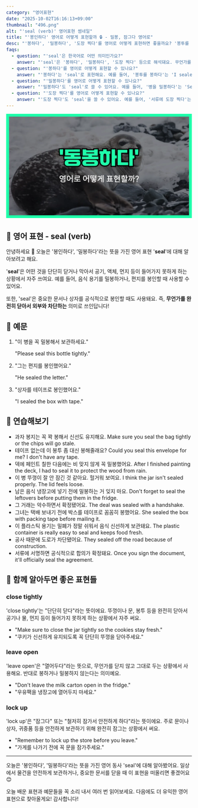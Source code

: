 ```yaml
---
category: "영어표현"
date: "2025-10-02T16:16:13+09:00"
thumbnail: "496.png"
alt: "'seal (verb)' 영어표현 썸네일"
title: "'봉인하다' 영어로 어떻게 표현할까 🔒 - 밀봉, 잠그다 영어로"
desc: "'봉하다', '밀봉하다', '도장 찍다'를 영어로 어떻게 표현하면 좋을까요? '봉투를 봉하다', '병을 밀봉하다', '서류에 도장 찍다' 등을 영어로 표현하는 법을 배워봅시다. 다양한 예문을 통해서 연습하고 본인의 표현으로 만들어 보세요."
faqs: 
  - question: "'seal'은 한국어로 어떤 의미인가요?"
    answer: "'seal'은 '봉하다', '밀봉하다', '도장 찍다' 등으로 해석돼요. 무언가를 닫거나 공식적으로 인증하는 느낌이 있어요."
  - question: "'봉하다'를 영어로 어떻게 표현할 수 있나요?"
    answer: "'봉하다'는 'seal'로 표현해요. 예를 들어, '봉투를 봉하다'는 'I sealed the envelope.'라고 해요."
  - question: "'밀봉하다'를 영어로 어떻게 표현할 수 있나요?"
    answer: "'밀봉하다'도 'seal'로 쓸 수 있어요. 예를 들어, '병을 밀봉하다'는 'Seal the bottle tightly.'라고 말해요."
  - question: "'도장 찍다'를 영어로 어떻게 표현할 수 있나요?"
    answer: "'도장 찍다'도 'seal'을 쓸 수 있어요. 예를 들어, '서류에 도장 찍다'는 'Seal the document.'라고 표현해요."
---
```


!['seal (verb)' 영어표현](./496.png)

## 🌟 영어 표현 - seal (verb)

안녕하세요 👋 오늘은 '봉인하다', '밀봉하다'라는 뜻을 가진 영어 표현 '**seal**'에 대해 알아보려고 해요.

'**seal**'은 어떤 것을 단단히 닫거나 막아서 공기, 액체, 먼지 등이 들어가지 못하게 하는 상황에서 자주 쓰여요. 예를 들어, 음식 용기를 밀봉하거나, 편지를 봉인할 때 사용할 수 있어요.

또한, 'seal'은 중요한 문서나 상자를 공식적으로 봉인할 때도 사용돼요. 즉, **무언가를 완전히 닫아서 외부와 차단하는** 의미로 쓰인답니다!

## 📖 예문

1. "이 병을 꼭 밀봉해서 보관하세요."

   "Please seal this bottle tightly."

2. "그는 편지를 봉인했어요."

   "He sealed the letter."

3. "상자를 테이프로 봉인했어요."

   "I sealed the box with tape."



## 💬 연습해보기

<ul data-interactive-list>

  <li data-interactive-item>
    <span data-toggler>과자 봉지는 꼭 꽉 봉해서 신선도 유지해요.</span>
    <span data-answer>Make sure you seal the bag tightly or the chips will go stale.</span>
  </li>

  <li data-interactive-item>
    <span data-toggler>테이프 없는데 이 봉투 좀 대신 봉해줄래요?</span>
    <span data-answer>Could you seal this envelope for me? I don't have any tape.</span>
  </li>

  <li data-interactive-item>
    <span data-toggler>덱에 페인트 칠한 다음에는 비 맞지 않게 꼭 밀봉했어요.</span>
    <span data-answer>After I finished painting the deck, I had to seal it to protect the wood from rain.</span>
  </li>

  <li data-interactive-item>
    <span data-toggler>이 병 뚜껑이 잘 안 잠긴 것 같아요. 헐거워 보여요.</span>
    <span data-answer>I think the jar isn't sealed properly. The lid feels loose.</span>
  </li>

  <li data-interactive-item>
    <span data-toggler>남은 음식 냉장고에 넣기 전에 밀봉하는 거 잊지 마요.</span>
    <span data-answer>Don't forget to seal the leftovers before putting them in the fridge.</span>
  </li>

  <li data-interactive-item>
    <span data-toggler>그 거래는 악수하면서 확정됐어요.</span>
    <span data-answer>The deal was sealed with a handshake.</span>
  </li>

  <li data-interactive-item>
    <span data-toggler>그녀는 택배 보내기 전에 박스를 테이프로 꼼꼼히 봉했어요.</span>
    <span data-answer>She sealed the box with packing tape before mailing it.</span>
  </li>

  <li data-interactive-item>
    <span data-toggler>이 플라스틱 용기는 밀폐가 정말 쉬워서 음식 신선하게 보관돼요.</span>
    <span data-answer>The plastic container is really easy to seal and keeps food fresh.</span>
  </li>

  <li data-interactive-item>
    <span data-toggler>공사 때문에 도로가 차단됐어요.</span>
    <span data-answer>They sealed off the road because of construction.</span>
  </li>

  <li data-interactive-item>
    <span data-toggler>서류에 서명하면 공식적으로 합의가 확정돼요.</span>
    <span data-answer>Once you sign the document, it'll officially seal the agreement.</span>
  </li>

</ul>

## 🤝 함께 알아두면 좋은 표현들

### close tightly

'close tightly'는 "단단히 닫다"라는 뜻이에요. 뚜껑이나 문, 봉투 등을 완전히 닫아서 공기나 물, 먼지 등이 들어가지 못하게 하는 상황에서 자주 써요.

- "Make sure to close the jar tightly so the cookies stay fresh."
- "쿠키가 신선하게 유지되도록 꼭 단단히 뚜껑을 닫아주세요."

### leave open

'leave open'은 "열어두다"라는 뜻으로, 무언가를 닫지 않고 그대로 두는 상황에서 사용해요. 반대로 봉하거나 밀봉하지 않는다는 의미예요.

- "Don't leave the milk carton open in the fridge."
- "우유팩을 냉장고에 열어두지 마세요."

### lock up

'lock up'은 "잠그다" 또는 "철저히 잠가서 안전하게 하다"라는 뜻이에요. 주로 문이나 상자, 귀중품 등을 안전하게 보관하기 위해 완전히 잠그는 상황에서 써요.

- "Remember to lock up the store before you leave."
- "가게를 나가기 전에 꼭 문을 잠가주세요."

---

오늘은 '봉인하다', '밀봉하다'라는 뜻을 가진 영어 동사 'seal'에 대해 알아봤어요. 일상에서 물건을 안전하게 보관하거나, 중요한 문서를 닫을 때 이 표현을 떠올리면 좋겠어요 😊

오늘 배운 표현과 예문들을 꼭 소리 내서 여러 번 읽어보세요. 다음에도 더 유익한 영어 표현으로 찾아올게요! 감사합니다!

